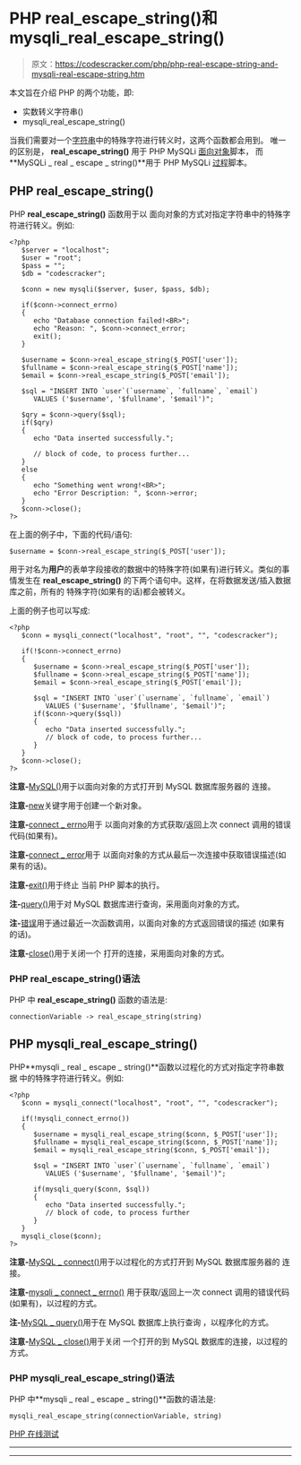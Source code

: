 # PHP real_escape_string()和 mysqli_real_escape_string()

> 原文：<https://codescracker.com/php/php-real-escape-string-and-mysqli-real-escape-string.htm>

本文旨在介绍 PHP 的两个功能，即:

*   实数转义字符串()
*   mysqli_real_escape_string()

当我们需要对一个[字符串](/php/php-strings.htm)中的特殊字符进行转义时，这两个函数都会用到。 唯一的区别是， **real_escape_string()** 用于 PHP MySQLi <u>面向对象</u>脚本， 而**MySQLi _ real _ escape _ string()**用于 PHP MySQLi <u>过程</u>脚本。

## PHP real_escape_string()

PHP **real_escape_string()** 函数用于以 面向对象的方式对指定字符串中的特殊字符进行转义。例如:

```
<?php
   $server = "localhost";
   $user = "root";
   $pass = "";
   $db = "codescracker";

   $conn = new mysqli($server, $user, $pass, $db);

   if($conn->connect_errno)
   {
      echo "Database connection failed!<BR>";
      echo "Reason: ", $conn->connect_error;
      exit();
   }

   $username = $conn->real_escape_string($_POST['user']);
   $fullname = $conn->real_escape_string($_POST['name']);
   $email = $conn->real_escape_string($_POST['email']);

   $sql = "INSERT INTO `user`(`username`, `fullname`, `email`) 
      VALUES ('$username', '$fullname', '$email')";

   $qry = $conn->query($sql);
   if($qry)
   {
      echo "Data inserted successfully.";

      // block of code, to process further...
   }
   else
   {
      echo "Something went wrong!<BR>";
      echo "Error Description: ", $conn->error;
   }
   $conn->close();
?>
```

在上面的例子中，下面的代码/语句:

```
$username = $conn->real_escape_string($_POST['user']);
```

用于对名为**用户**的表单字段接收的数据中的特殊字符(如果有)进行转义。类似的事情发生在 **real_escape_string()** 的下两个语句中。这样，在将数据发送/插入数据库之前，所有的 特殊字符(如果有的话)都会被转义。

上面的例子也可以写成:

```
<?php
   $conn = mysqli_connect("localhost", "root", "", "codescracker");

   if(!$conn->connect_errno)
   {
      $username = $conn->real_escape_string($_POST['user']);
      $fullname = $conn->real_escape_string($_POST['name']);
      $email = $conn->real_escape_string($_POST['email']);

      $sql = "INSERT INTO `user`(`username`, `fullname`, `email`) 
         VALUES ('$username', '$fullname', '$email')";
      if($conn->query($sql))
      {
         echo "Data inserted successfully.";
         // block of code, to process further...
      }
   }
   $conn->close();
?>
```

**注意-**[MySQL()](/php/php-mysqli-connect-to-database.htm)用于以面向对象的方式打开到 MySQL 数据库服务器的 连接。

**注意-**[new](/php/php-new-keyword.htm)关键字用于创建一个新对象。

**注意-**[connect _ errno](/php/php-connect-errno-and-mysqli-connect-errno.htm)用于 以面向对象的方式获取/返回上次 connect 调用的错误代码(如果有)。

**注意-**[connect _ error](/php/php-connect-error-and-mysqli-connect-error.htm)用于 以面向对象的方式从最后一次连接中获取错误描述(如果有的话)。

**注意-**[exit()](/php/php-exit-function.htm)用于终止 当前 PHP 脚本的执行。

**注-**[query()](/php/php-query-and-mysqli-query.htm)用于对 MySQL 数据库进行查询，采用面向对象的方式。

**注-**[错误](/php/php-error-and-mysqli-error.htm)用于通过最近一次函数调用，以面向对象的方式返回错误的描述 (如果有的话)。

**注意-**[close()](/php/php-mysqli-close-database-connection.htm)用于关闭一个 打开的连接，采用面向对象的方式。

### PHP real_escape_string()语法

PHP 中 **real_escape_string()** 函数的语法是:

```
connectionVariable -> real_escape_string(string)
```

## PHP mysqli_real_escape_string()

PHP**mysqli _ real _ escape _ string()**函数以过程化的方式对指定字符串数据 中的特殊字符进行转义。例如:

```
<?php   
   $conn = mysqli_connect("localhost", "root", "", "codescracker");

   if(!mysqli_connect_errno())
   {
      $username = mysqli_real_escape_string($conn, $_POST['user']);
      $fullname = mysqli_real_escape_string($conn, $_POST['name']);
      $email = mysqli_real_escape_string($conn, $_POST['email']);

      $sql = "INSERT INTO `user`(`username`, `fullname`, `email`) 
         VALUES ('$username', '$fullname', '$email')";

      if(mysqli_query($conn, $sql))
      {
         echo "Data inserted successfully.";
         // block of code, to process further
      }
   }
   mysqli_close($conn);
?>
```

**注意-**[MySQL _ connect()](/php/php-mysqli-connect-to-database.htm)用于以过程化的方式打开到 MySQL 数据库服务器的 连接。

**注意-**[mysqli _ connect _ errno()](/php/php-connect-errno-and-mysqli-connect-errno.htm) 用于获取/返回上一次 connect 调用的错误代码(如果有)，以过程的方式。

**注-**[MySQL _ query()](/php/php-query-and-mysqli-query.htm)用于在 MySQL 数据库上执行查询 ，以程序化的方式。

**注意-**[MySQL _ close()](/php/php-mysqli-close-database-connection.htm)用于关闭 一个打开的到 MySQL 数据库的连接，以过程的方式。

### PHP mysqli_real_escape_string()语法

PHP 中**mysqli _ real _ escape _ string()**函数的语法是:

```
mysqli_real_escape_string(connectionVariable, string)
```

[PHP 在线测试](/exam/showtest.php?subid=8)

* * *

* * *